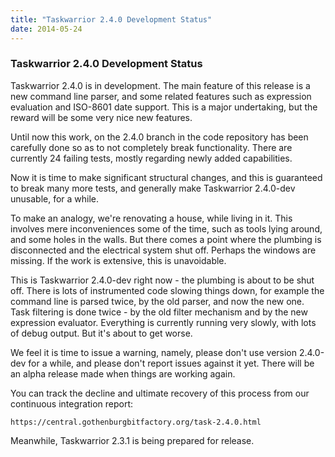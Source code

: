 ```yaml
---
title: "Taskwarrior 2.4.0 Development Status"
date: 2014-05-24
---
```


### Taskwarrior 2.4.0 Development Status 

Taskwarrior 2.4.0 is in development.
The main feature of this release is a new command line parser, and some related features such as expression evaluation and ISO-8601 date support.
This is a major undertaking, but the reward will be some very nice new features.

Until now this work, on the 2.4.0 branch in the code repository has been carefully done so as to not completely break functionality.
There are currently 24 failing tests, mostly regarding newly added capabilities.

Now it is time to make significant structural changes, and this is guaranteed to break many more tests, and generally make Taskwarrior 2.4.0-dev unusable, for a while.

To make an analogy, we\'re renovating a house, while living in it.
This involves mere inconveniences some of the time, such as tools lying around, and some holes in the walls.
But there comes a point where the plumbing is disconnected and the electrical system shut off.
Perhaps the windows are missing.
If the work is extensive, this is unavoidable.

This is Taskwarrior 2.4.0-dev right now - the plumbing is about to be shut off.
There is lots of instrumented code slowing things down, for example the command line is parsed twice, by the old parser, and now the new one.
Task filtering is done twice - by the old filter mechanism and by the new expression evaluator.
Everything is currently running very slowly, with lots of debug output.
But it\'s about to get worse.

We feel it is time to issue a warning, namely, please don\'t use version 2.4.0-dev for a while, and please don\'t report issues against it yet.
There will be an alpha release made when things are working again.

You can track the decline and ultimate recovery of this process from our continuous integration report:

```
https://central.gothenburgbitfactory.org/task-2.4.0.html
```

Meanwhile, Taskwarrior 2.3.1 is being prepared for release.

